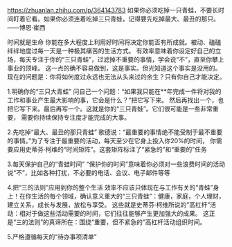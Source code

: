
https://zhuanlan.zhihu.com/p/364143783
如果你必须吃掉一只青蛙，不要长时间盯着它看。如果你必须连着吃掉三只青蛙，记得要先吃掉最大、最丑的那只。
——博恩·崔西


时间就是生命
你能在多大程度上利用好时间将决定你能否有所成就。被动、磕磕绊绊地度过每一天是一种极其痛苦的生活方式。
有效率意味着你设定好自己的立场，每天专注于你的“三只青蛙”，过滤掉不重要的事情，学会说“不”，直至你攀上事业的顶峰。
这一点的确不容易做到，这是事实。但光知道这个事实是没用的。现在的问题是：你将如何度过永远也无法从头来过的余生？只有你自己才能决定。


1.明确你的“三只大青蛙”
问自己一个问题：“如果我只能在**年完成一件将对我的工作和事业产生最大影响的事，它会是什么？”把它写下来。
然后再找出一个，也把它写下来。最后再写一个。这就是你的“三只青蛙”。它们很可能是一些非常重要，
需要你持续保持专注度才能完成的大事。

2.先吃掉“最大、最丑的那只青蛙”
歌德说：“最重要的事情绝不能受制于最不重要的事情。”为了专注于最重要的活动，每天至少在它身上投入你20%的时间，
你需要应用史蒂芬·柯维的“时间矩阵”。这套矩阵标注了“紧急的”和“重要的”任务

3.每天保护自己的“青蛙时间”
“保护你的时间”意味着你必须对一些浪费时间的活动说“不”，比如各种打扰，不必要的电话、会议、电子邮件等等

4.把“三的法则”应用到你的整个生活
效率不应该只体现在与工作有关的“青蛙”身上！在你生活的每个领域，确认意义重大的“三只青蛙”：健康，家庭，个人理财，建立关系，成长与发展，放松与享受。
这些就是史蒂芬·柯维所说的“高杠杆”活动：相对于做这些活动需要的时间，它们往往能够产生更加强大的成果。
这正是“三的法则”的真谛所在：围绕“重要，但不紧急的”高杠杆活动组织时间。

5.严格遵循每天的“待办事项清单”